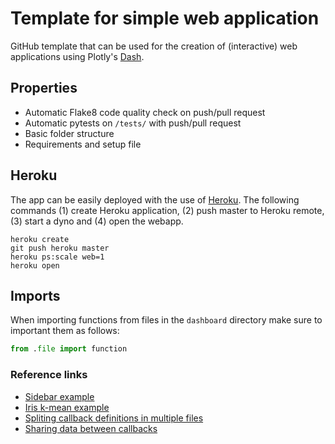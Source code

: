 # Template for simple web application
GitHub template that can be used for the creation of (interactive) web applications using Plotly's [Dash](https://plotly.com/dash/).

## Properties

- Automatic Flake8 code quality check on push/pull request
- Automatic pytests on `/tests/` with push/pull request
- Basic folder structure
- Requirements and setup file

## Heroku
The app can be easily deployed with the use of [Heroku](https://www.heroku.com/). The following commands (1) create Heroku application, (2) push master to Heroku remote, (3) start a dyno and (4) open the webapp.

```
heroku create
git push heroku master
heroku ps:scale web=1
heroku open
```

## Imports
When importing functions from files in the `dashboard` directory make sure to important them as follows:
```python
from .file import function
```

### Reference links

- [Sidebar example](https://dash-bootstrap-components.opensource.faculty.ai/examples/simple-sidebar/)
- [Iris k-mean example](https://dash-bootstrap-components.opensource.faculty.ai/examples/iris/)
- [Spliting callback definitions in multiple files](https://community.plotly.com/t/splitting-callback-definitions-in-multiple-files/10583/2)
- [Sharing data between callbacks](https://dash.plotly.com/sharing-data-between-callbacks)
